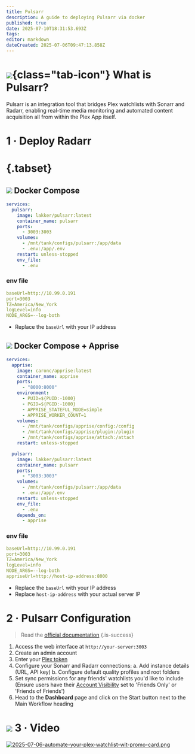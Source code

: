 ```yaml
---
title: Pulsarr
description: A guide to deploying Pulsarr via docker
published: true
date: 2025-07-10T18:31:53.693Z
tags: 
editor: markdown
dateCreated: 2025-07-06T09:47:13.858Z
---
```


# ![](/pulsarr.png){class="tab-icon"} What is Pulsarr?

Pulsarr is an integration tool that bridges Plex watchlists with Sonarr and Radarr, enabling real-time media monitoring and automated content acquisition all from within the Plex App itself.

# 1 · Deploy Radarr
# {.tabset}
## <img src="/docker.png" class="tab-icon"> Docker Compose
```yaml
services:
  pulsarr:
    image: lakker/pulsarr:latest
    container_name: pulsarr
    ports:
      - 3003:3003
    volumes:
      - /mnt/tank/configs/pulsarr:/app/data
      - .env:/app/.env
    restart: unless-stopped
    env_file:
      - .env
```

### env file
```yaml
baseUrl=http://10.99.0.191 
port=3003                       
TZ=America/New_York         
logLevel=info                  
NODE_ARGS=--log-both  
```
- Replace the `baseUrl` with your IP address

## <img src="/docker.png" class="tab-icon"> Docker Compose + Apprise
```yaml
services:
  apprise:
    image: caronc/apprise:latest
    container_name: apprise
    ports:
      - "8000:8000"
    environment:
      - PUID=${PUID:-1000}
      - PGID=${PGID:-1000}
      - APPRISE_STATEFUL_MODE=simple
      - APPRISE_WORKER_COUNT=1
    volumes:
      - /mnt/tank/configs/apprise/config:/config
      - /mnt/tank/configs/apprise/plugin:/plugin
      - /mnt/tank/configs/apprise/attach:/attach
    restart: unless-stopped

  pulsarr:
    image: lakker/pulsarr:latest
    container_name: pulsarr
    ports:
      - "3003:3003"
    volumes:
      - /mnt/tank/configs/pulsarr:/app/data
      - .env:/app/.env
    restart: unless-stopped
    env_file:
      - .env
    depends_on:
      - apprise
```
### env file
```yaml
baseUrl=http://10.99.0.191 
port=3003                       
TZ=America/New_York         
logLevel=info                  
NODE_ARGS=--log-both
appriseUrl=http://host-ip-address:8000
```
- Replace the `baseUrl` with your IP address
- Replace `host-ip-address` with your actual server IP 

# 2 · Pulsarr Configuration
> Read the [official documentation](https://jamcalli.github.io/Pulsarr/docs/intro)
{.is-success}


1. Access the web interface at `http://your-server:3003`
1. Create an admin account
1. Enter your [Plex token](https://support.plex.tv/articles/204059436-finding-an-authentication-token-x-plex-token/)
1. Configure your Sonarr and Radarr connections:
	a. Add instance details (URL, API key)
	b. Configure default quality profiles and root folders
1. Set sync permissions for any friends' watchlists you'd like to include (Ensure users have their [Account Visibility](https://app.plex.tv/desktop/#!/settings/account) set to 'Friends Only' or 'Friends of Friends')
1. Head to the **Dashboard** page and click on the Start button next to the Main Workflow heading

# <img src="/patreon-light.png" class="tab-icon"> 3 · Video
[![2025-07-06-automate-your-plex-watchlist-wit-promo-card.png](/2025-07-06-automate-your-plex-watchlist-wit-promo-card.png)](https://www.patreon.com/posts/automate-your-133499239?utm_medium=clipboard_copy&utm_source=copyLink&utm_campaign=postshare_creator&utm_content=join_link)
